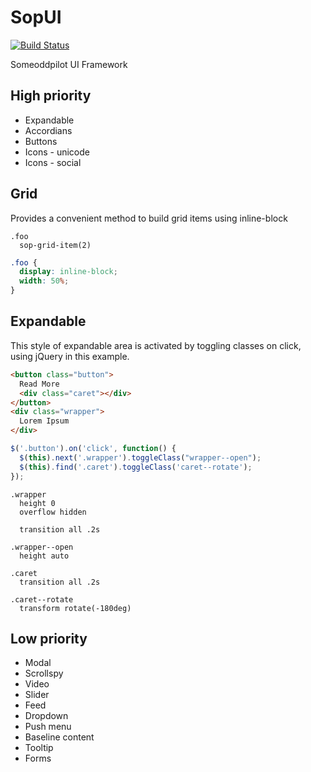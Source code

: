 # SopUI

[![Build Status](https://travis-ci.org/SomeoddpilotInc/SopUI.svg?branch=master)](https://travis-ci.org/SomeoddpilotInc/SopUI)

Someoddpilot UI Framework

## High priority

* Expandable
* Accordians
* Buttons
* Icons - unicode
* Icons - social

##  Grid

Provides a convenient method to build grid items using inline-block

```stylus
.foo
  sop-grid-item(2)
```

```css
.foo {
  display: inline-block;
  width: 50%;
}
```

##  Expandable

This style of expandable area is activated by toggling classes on click, using jQuery in this example.

```html
<button class="button">
  Read More
  <div class="caret"></div>
</button>
<div class="wrapper">
  Lorem Ipsum
</div>
```

```js
$('.button').on('click', function() {
  $(this).next('.wrapper').toggleClass("wrapper--open");
  $(this).find('.caret').toggleClass('caret--rotate');
});
```

```stylus
.wrapper
  height 0
  overflow hidden

  transition all .2s

.wrapper--open
  height auto

.caret
  transition all .2s

.caret--rotate
  transform rotate(-180deg)
```


## Low priority

* Modal
* Scrollspy
* Video
* Slider
* Feed
* Dropdown
* Push menu
* Baseline content
* Tooltip
* Forms

